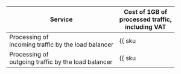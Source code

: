 | Service | Cost of 1GB of <br>processed traffic, <br>including VAT |
| --- | --- |
| Processing of <br>incoming traffic by the load balancer | {{ sku|ILS|nlb.vip_bytes.ingress|string }} |
| Processing of <br>outgoing traffic by the load balancer | {{ sku|ILS|nlb.vip_bytes.egress|string }} |